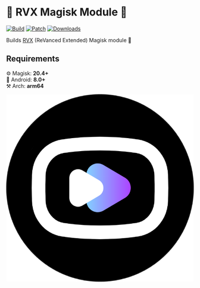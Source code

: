 
# :rocket: RVX Magisk Module :rocket:

[![Build](https://img.shields.io/github/actions/workflow/status/Infiniti151/rvx-magisk-module/ci.yml?branch=main&event=schedule&style=for-the-badge&labelColor=489FC3)](https://github.com/Infiniti151/rvx-magisk-module/actions/workflows/ci.yml) [![Patch](https://img.shields.io/github/v/tag/inotia00/revanced-patches?sort=semver&style=for-the-badge&label=patch&labelColor=489FC3&color=C327E3)](https://github.com/inotia00/revanced-patches/releases/latest) [![Downloads](https://img.shields.io/github/downloads/Infiniti151/rvx-magisk-module/total.svg?Label=Downloads&style=for-the-badge&labelColor=489FC3&color=E38A27)](https://github.com/Infiniti151/rvx-magisk-module/releases)

Builds [RVX](https://github.com/inotia00/revanced-patches) (ReVanced Extended)  Magisk module :pill:

## Requirements

:gear:	Magisk: <b>20.4+</b>  
:iphone: Android: <b>8.0+</b>  
:hammer_and_pick:	 Arch: <b>arm64</b>  

![RVX](RVX.png)
